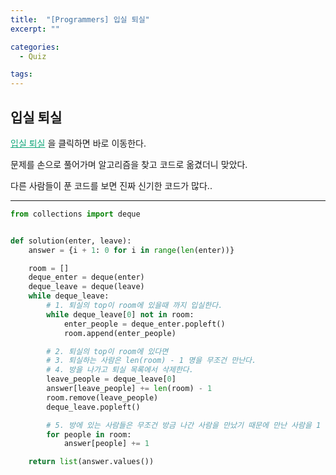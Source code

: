 ```yaml
---
title:  "[Programmers] 입실 퇴실"
excerpt: ""

categories:
  - Quiz

tags:
---
```


## 입실 퇴실

<a href="https://programmers.co.kr/learn/courses/30/lessons/86048" style="color:#0FA678">입실 퇴실</a> 을 클릭하면 바로 이동한다.

문제를 손으로 풀어가며 알고리즘을 찾고 코드로 옮겼더니 맞았다.

다른 사람들이 푼 코드를 보면 진짜 신기한 코드가 많다..

---

```python
from collections import deque


def solution(enter, leave):
    answer = {i + 1: 0 for i in range(len(enter))}

    room = []
    deque_enter = deque(enter)
    deque_leave = deque(leave)
    while deque_leave:
        # 1. 퇴실의 top이 room에 있을때 까지 입실한다.
        while deque_leave[0] not in room:
            enter_people = deque_enter.popleft()
            room.append(enter_people)

        # 2. 퇴실의 top이 room에 있다면
        # 3. 퇴실하는 사람은 len(room) - 1 명을 무조건 만난다.
        # 4. 방을 나가고 퇴실 목록에서 삭제한다.
        leave_people = deque_leave[0]
        answer[leave_people] += len(room) - 1
        room.remove(leave_people)
        deque_leave.popleft()

        # 5. 방에 있는 사람들은 무조건 방금 나간 사람을 만났기 때문에 만난 사람을 1 더해준다.
        for people in room:
            answer[people] += 1

    return list(answer.values())
```

<br>